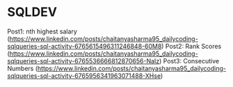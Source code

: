 # SQLDEV
Post1: nth highest salary (https://www.linkedin.com/posts/chaitanyasharma95_dailycoding-sqlqueries-sql-activity-6765615496311246848-60M8)
Post2: Rank Scores (https://www.linkedin.com/posts/chaitanyasharma95_dailycoding-sqlqueries-sql-activity-6765536666812870656-NaIz)
Post3: Consecutive Numbers (https://www.linkedin.com/posts/chaitanyasharma95_dailycoding-sqlqueries-sql-activity-6765956341963071488-XHse)

